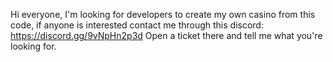 Hi everyone, I'm looking for developers to create my own casino from this code, if anyone is interested contact me through this discord: https://discord.gg/9vNpHn2p3d
Open a ticket there and tell me what you're looking for.
